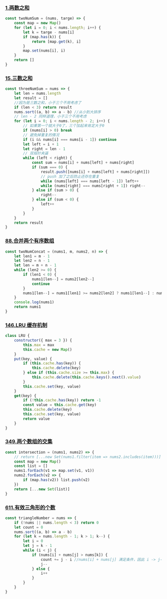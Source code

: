 ### [1.两数之和 ](https://leetcode-cn.com/problems/two-sum/)

```javascript
const twoNumSum = (nums, targe) => {
    const map = new Map()
    for (let i = 0; i < nums.length; i++) {
        let k = targe - nums[i]
        if (map.has(k)) {
            return [map.get(k), i]
        }
        map.set(nums[i], i)
    }
    return []
}
```

### [15.三数之和](https://leetcode-cn.com/problems/3sum/)

```javascript
const threeNumSum = nums => {
    let len = nums.length
    let result = []
    //因为是三数之和，小于三个不用考虑了
    if (len < 3) return result
    nums.sort((a, b) => a - b) //从小到大排序
    // len - 2 同样道理，小于三个不用考虑
    for (let i = 0; i < nums.length - 2; i++) {
        // 如果第一个就大于0了，三个加起来肯定大于0
        if (nums[i] > 0) break
        // 避免掉重复的情况
        if (i && nums[i] === nums[i - 1]) continue
        let left = i + 1
        let right = len - 1
        // 双指针夹逼
        while (left < right) {
            const sum = nums[i] + nums[left] + nums[right]
            if (sum === 0) {
                result.push([nums[i] + nums[left] + nums[right]])
                // push 加了之后防止还存在重复
                while (nums[left] === nums[left - 1]) left++
                while (nums[right] === nums[right + 1]) right--
            } else if (sum > 0) {
                right--
            } else if (sum < 0) {
                left++
            }
        }
    }
    return result
}
```

### [88.合并两个有序数组](https://leetcode-cn.com/problems/merge-sorted-array/)

```javascript
const twoNumConcat = (nums1, m, nums2, n) => {
    let len1 = m - 1
    let len2 = n - 1
    let len = m + n - 1
    while (len2 >= 0) {
        if (len1 < 0) {
            nums1[len--] = nums2[len2--]
            continue
        }
        nums1[len--] = nums1[len1] >= nums2[len2] ? nums1[len1--] : nums2[len2--]
    }
    console.log(nums1)
    return nums1
}
```

### [146.LRU 缓存机制](https://leetcode-cn.com/problems/lru-cache/)

```javascript
class LRU {
    constructor({ max = 3 }) {
        this.max = max
        this.cache = new Map()
    }
    put(key, value) {
        if (this.cache.has(key)) {
            this.cache.delete(key)
        } else if (this.cache.size >= this.max) {
            this.cache.delete(this.cache.keys().next().value)
        }
        this.cache.set(key, value)
    }
    get(key) {
        if (!this.cache.has(key)) return -1
        const value = this.cache.get(key)
        this.cache.delete(key)
        this.cache.set(key, value)
        return value
    }
}
```

### [349.两个数组的交集](https://leetcode-cn.com/problems/intersection-of-two-arrays/)

```javascript
const intersection = (nums1, nums2) => {
    // return [...new Set(nums1.filter(item => nums2.includes(item)))]
    const map = new Map()
    const list = []
    nums1.forEach(v1 => map.set(v1, v1))
    nums2.forEach(v2 => {
        if (map.has(v2)) list.push(v2)
    })
    return [...new Set(list)]
}
```

### [611.有效三角形的个数](https://leetcode-cn.com/problems/valid-triangle-number/)

```javascript
const triangleNumber = nums => {
    if (!nums || nums.length < 3) return 0
    let count = 0
    nums.sort((a, b) => a - b)
    for (let k = nums.length - 1; k > 1; k--) {
        let i = 0
        let j = k - 1
        while (i < j) {
            if (nums[i] + nums[j] > nums[k]) {
                count += j - i //nums[i] + nums[j] 满足条件，因此 i -> j-1 都能构成三角形，且不会重复
                j--
            } else {
                i++
            }
        }
    }
}
```
